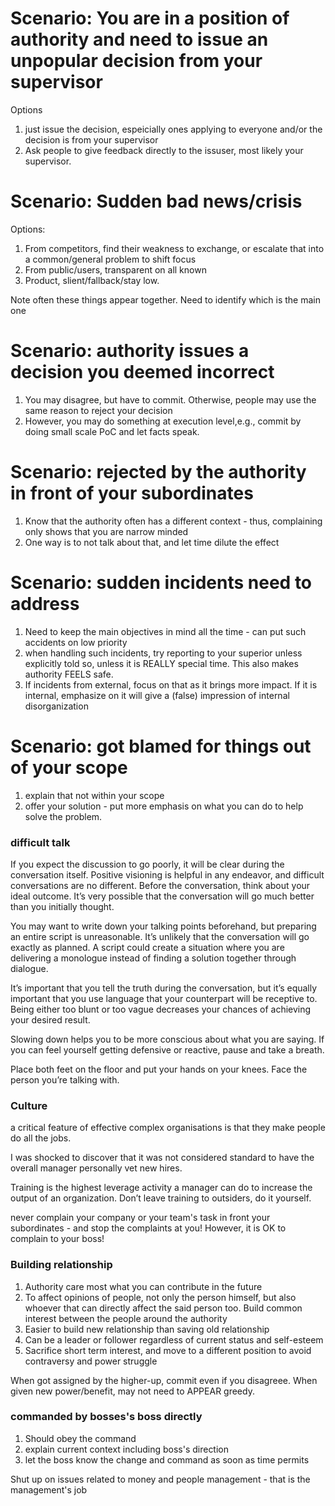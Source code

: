 # Scenario:  You are in a position of authority and need to issue an unpopular decision from your supervisor  

Options 

1. just issue the decision, espeicially ones applying to everyone and/or the decision is from your supervisor 
2. Ask people to give feedback directly to the issuser, most likely your supervisor.

# Scenario: Sudden bad news/crisis

Options: 

1. From competitors, find their weakness to exchange, or escalate that into a common/general problem to shift focus
2. From public/users, transparent on all known
3. Product, slient/fallback/stay low.

Note often these things appear together. Need to identify which is the main one

# Scenario: authority issues a decision you deemed incorrect

1. You may disagree, but have to commit. Otherwise, people may use the same reason to reject your decision
2. However, you may do something at execution level,e.g., commit by doing small scale PoC and let facts speak.


# Scenario: rejected by the authority in front of your subordinates

1. Know that the authority often has a different context - thus, complaining only shows that you are narrow minded
2. One way is to not talk about that, and let time dilute the effect

# Scenario: sudden incidents need to address

1. Need to keep the main objectives in mind all the time - can put such accidents on low priority
2. when handling such incidents, try reporting to your superior unless explicitly told so, unless it is REALLY special time. This also makes authority FEELS safe.
3. If incidents from external, focus on that as it brings more impact. If it is internal, emphasize on it will give a (false) impression of internal disorganization

# Scenario: got blamed for things out of your scope

1. explain that not within your scope
2. offer your solution - put more emphasis on what you can do to help solve the problem.


### difficult talk

If you expect the discussion to go poorly, it will be clear during the conversation itself. Positive visioning is helpful in any endeavor, and difficult conversations are no different. Before the conversation, think about your ideal outcome. It’s very possible that the conversation will go much better than you initially thought.

You may want to write down your talking points beforehand, but preparing an entire script is unreasonable. It’s unlikely that the conversation will go exactly as planned. A script could create a situation where you are delivering a monologue instead of finding a solution together through dialogue.

It’s important that you tell the truth during the conversation, but it’s equally important that you use language that your counterpart will be receptive to. Being either too blunt or too vague decreases your chances of achieving your desired result.

Slowing down helps you to be more conscious about what you are saying. If you can feel yourself getting defensive or reactive, pause and take a breath.

Place both feet on the floor and put your hands on your knees. Face the person you’re talking with.

### Culture

a critical feature of effective complex organisations is that they make people do all the jobs.

I was shocked to discover that it was not considered standard to have the overall manager personally vet new hires.

Training is the highest leverage activity a manager can do to increase the output of an organization.  Don’t leave training to outsiders, do it yourself.

never complain your company or your team's task in front your subordinates - and stop the complaints at you! However, it is OK to complain to your boss! 

### Building relationship

1. Authority care most what you can contribute in the future
2. To affect opinions of people, not only the person himself, but also whoever that can directly affect the said person too. Build common interest between the people around the authority
4. Easier to build new relationship than saving old relationship
5. Can be a leader or follower regardless of current status and self-esteem
6. Sacrifice short term interest, and move to a different position to avoid contraversy and power struggle

When got assigned by the higher-up, commit even if you disagreee. When given new power/benefit, may not need to APPEAR greedy.

### commanded by bosses's boss directly
1. Should obey the command
2. explain current context including boss's direction
3. let the boss know the change and command as soon as time permits

Shut up on issues related to money and people management - that is the management's job

